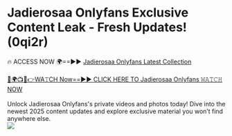 # Jadierosaa Onlyfans Exclusive Content Leak - Fresh Updates! (0qi2r)

🔥 ACCESS NOW 🌍==►► <a href="https://tinyurl.com/kvy9nzfs" rel="nofollow">Jadierosaa Onlyfans Latest Collection</a>
<br><br>
[🔴🌍📺📱👉WA𝚃CH Now==►► CLICK HERE TO Jadierosaa Onlyfans 𝚆𝙰𝚃𝙲𝙷 NOW](https://tinyurl.com/kvy9nzfs)
<br><br>
Unlock Jadierosaa Onlyfans's private videos and photos today! Dive into the newest 2025 content updates and explore exclusive material you won’t find anywhere else.
<br>
<a href="https://tinyurl.com/kvy9nzfs" rel="nofollow" data-target="animated-image.originalLink"><img src="https://camo.githubusercontent.com/8a4f000d20f83aca3bf7ec5f350d767afa0574a8a352519fd8cfa583a6f93a33/68747470733a2f2f692e696d6775722e636f6d2f644a486b345a712e676966" data-canonical-src="https://i.imgur.com/dJHk4Zq.gif" style="max-width: 100%; display: inline-block;" data-target="animated-image.originalImage"></a>
<br>

